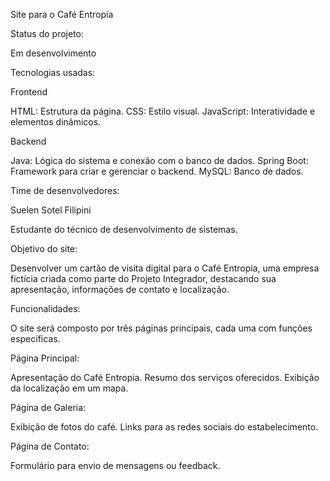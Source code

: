 Site para o Café Entropia


Status do projeto: 

Em desenvolvimento


Tecnologias usadas:

Frontend

HTML: Estrutura da página.
CSS: Estilo visual.
JavaScript: Interatividade e elementos dinâmicos.

Backend

Java: Lógica do sistema e conexão com o banco de dados.
Spring Boot: Framework para criar e gerenciar o backend.
MySQL: Banco de dados.


Time de desenvolvedores:

Suelen Sotel Filipini

Estudante do técnico de desenvolvimento de sistemas.


Objetivo do site:

Desenvolver um cartão de visita digital para o Café Entropia, uma empresa fictícia criada como parte do Projeto Integrador, destacando sua apresentação, informações de contato e localização.


Funcionalidades:

O site será composto por três páginas principais, cada uma com funções específicas.

Página Principal:

Apresentação do Café Entropia.
Resumo dos serviços oferecidos.
Exibição da localização em um mapa.

Página de Galeria:

Exibição de fotos do café.
Links para as redes sociais do estabelecimento.

Página de Contato:

Formulário para envio de mensagens ou feedback.
